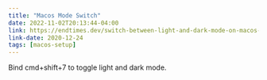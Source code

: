 ```yaml
---
title: "Macos Mode Switch"
date: 2022-11-02T20:13:44-04:00
link: https://endtimes.dev/switch-between-light-and-dark-mode-on-macos-with-a-keyboard-shortcut/
link-date: 2020-12-24
tags: [macos-setup]
---
```


Bind cmd+shift+7 to toggle light and dark mode.